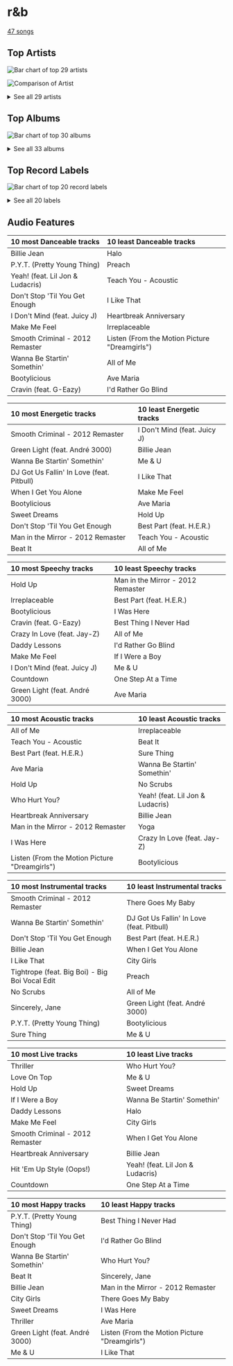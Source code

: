 # r&b

[47 songs](r_b_tracks.md)

## Top Artists

![Bar chart of top 29 artists](../images/genres/r_b/artists.png)

![Comparison of Artist](../images/genres/r_b/artists_comparison.png)


<details>
<summary>See all 29 artists</summary>

|   Number of Tracks | Art                                                                                              | Artist                                         | 🔗                                                           |
|-------------------:|:-------------------------------------------------------------------------------------------------|:-----------------------------------------------|:------------------------------------------------------------|
|                 14 | <img src="https://i.scdn.co/image/ab6761610000e5eb676338904deb80cffb568216" alt="" width="50" /> | [Beyoncé](../artists/beyonc_.md)               | [🔗](https://open.spotify.com/artist/6vWDO969PvNqNYHIOW5v0m) |
|                  8 | <img src="https://i.scdn.co/image/ab6761610000e5eb0e08ea2c4d6789fbf5cbe0aa" alt="" width="50" /> | Michael Jackson                                | [🔗](https://open.spotify.com/artist/3fMbdgg4jU18AjLCKBhRSm) |
|                  5 | <img src="https://i.scdn.co/image/ab6761610000e5eb3ea2c03525939b482f8d3bfd" alt="" width="50" /> | Janelle Monáe                                  | [🔗](https://open.spotify.com/artist/6ueGR6SWhUJfvEhqkvMsVs) |
|                  4 | <img src="https://i.scdn.co/image/ab6761610000e5eb2e42d906f4f9f672359e7379" alt="" width="50" /> | Usher                                          | [🔗](https://open.spotify.com/artist/23zg3TcAtWQy7J6upgbUnj) |
|                  3 | <img src="https://i.scdn.co/image/ab6761610000e5ebaed3c717bf1753ab928ea88d" alt="" width="50" /> | John Legend                                    | [🔗](https://open.spotify.com/artist/5y2Xq6xcjJb2jVM54GHK3t) |
|                  2 | <img src="https://i.scdn.co/image/ab6761610000e5ebbd09edfd2babfc9fd2ba748e" alt="" width="50" /> | Daniel Caesar                                  | [🔗](https://open.spotify.com/artist/20wkVLutqVOYrc0kxFs7rA) |
|                  1 | <img src="https://i.scdn.co/image/ab6761610000e5eba12641edfc4ffbbdf58f7d15" alt="" width="50" /> | Lil Jon                                        | [🔗](https://open.spotify.com/artist/7sfl4Xt5KmfyDs2T3SVSMK) |
|                  1 | <img src="https://i.scdn.co/image/ab6761610000e5ebe50aa80e0f5869f84f6874d1" alt="" width="50" /> | Chris Brown                                    | [🔗](https://open.spotify.com/artist/7bXgB6jMjp9ATFy66eO08Z) |
|                  1 | <img src="https://i.scdn.co/image/5c8d57d92825466637905f0d4219064cb39333e9" alt="" width="50" /> | André 3000                                     | [🔗](https://open.spotify.com/artist/74V3dE1a51skRkdII8y2C6) |
|                  1 | <img src="https://i.scdn.co/image/7667470f669c70a15108051995051fc2cf9e126a" alt="" width="50" /> | Blu Cantrell                                   | [🔗](https://open.spotify.com/artist/6vytZ677lz4LzCrUDcDokM) |
|                  1 | <img src="https://i.scdn.co/image/ab6761610000e5ebb53b6a3853b5347271dcef5d" alt="" width="50" /> | Emily King                                     | [🔗](https://open.spotify.com/artist/6jlWj6y00bMQt8XoKuCjyZ) |
|                  1 | <img src="https://i.scdn.co/image/ab6761610000e5eb116fc50265ef72d7e66723a5" alt="" width="50" /> | Juicy J                                        | [🔗](https://open.spotify.com/artist/5gCRApTajqwbnHHPbr2Fpi) |
|                  1 | <img src="https://i.scdn.co/image/ab6761610000e5eb547d2b41c9f2c97318aad0ed" alt="" width="50" /> | Young Thug                                     | [🔗](https://open.spotify.com/artist/50co4Is1HCEo8bhOyUWKpn) |
|                  1 | <img src="https://i.scdn.co/image/ab6761610000e5eb0219b6643b1ec449b0951bfe" alt="" width="50" /> | Giveon                                         | [🔗](https://open.spotify.com/artist/4fxd5Ee7UefO4CUXgwJ7IP) |
|                  1 | <img src="https://i.scdn.co/image/ab6761610000e5ebd9f754de994ed3b6e8f01522" alt="" width="50" /> | Jidenna                                        | [🔗](https://open.spotify.com/artist/4TsHKU8l8Wq7n7OPVikirn) |
|                  1 | <img src="https://i.scdn.co/image/ab6761610000e5ebc75afcd5a9027f60eaebb5e4" alt="" width="50" /> | JAY-Z                                          | [🔗](https://open.spotify.com/artist/3nFkdlSjzX9mRTtwJOzDYB) |
|                  1 | <img src="https://i.scdn.co/image/adcc1cb654e89f2e404688ae0d1bbc942ce02e5d" alt="" width="50" /> | Ludacris                                       | [🔗](https://open.spotify.com/artist/3ipn9JLAPI5GUEo4y4jcoi) |
|                  1 | <img src="https://i.scdn.co/image/ab6761610000e5eb7b05445e212ac49d9ed4c310" alt="" width="50" /> | H.E.R.                                         | [🔗](https://open.spotify.com/artist/3Y7RZ31TRPVadSFVy1o8os) |
|                  1 | <img src="https://i.scdn.co/image/ab6761610000e5eb02eeb5305fa7bdd9ddca42fc" alt="" width="50" /> | Miguel                                         | [🔗](https://open.spotify.com/artist/360IAlyVv4PCEVjgyMZrxK) |
|                  1 | <img src="https://i.scdn.co/image/ab6761610000e5eb7f3c0dffb5229c8734ff60b2" alt="" width="50" /> | Big Boi                                        | [🔗](https://open.spotify.com/artist/2ht3wxeT69CzyKFChNnNAB) |
|                  1 | <img src="https://i.scdn.co/image/ab6761610000e5eb0bae7cfd3b32b10154e0b8b3" alt="" width="50" /> | [Sara Bareilles](../artists/sara_bareilles.md) | [🔗](https://open.spotify.com/artist/2Sqr0DXoaYABbjBo9HaMkM) |
|                  1 | <img src="https://i.scdn.co/image/ab6761610000e5eb009ef60c0a99410630cc40c7" alt="" width="50" /> | Jordin Sparks                                  | [🔗](https://open.spotify.com/artist/2AQjGvtT0pFYfxR3neFcvz) |
|                  1 | <img src="https://i.scdn.co/image/ab6761610000e5eb6f5af779b97c9e52d74d3743" alt="" width="50" /> | Cassie                                         | [🔗](https://open.spotify.com/artist/27FGXRNruFoOdf1vP8dqcH) |
|                  1 | <img src="https://i.scdn.co/image/ab6761610000e5ebf75e64532704bd6acf0b4e76" alt="" width="50" /> | Destiny's Child                                | [🔗](https://open.spotify.com/artist/1Y8cdNmUJH7yBTd9yOvr5i) |
|                  1 | <img src="https://i.scdn.co/image/ab6761610000e5eb02582bb3fa9d68f44a247f39" alt="" width="50" /> | Robin Thicke                                   | [🔗](https://open.spotify.com/artist/0ZrpamOxcZybMHGg1AYtHP) |
|                  1 | <img src="https://i.scdn.co/image/ab6761610000e5eb22b2d4713c50ae25a7201429" alt="" width="50" /> | DaniLeigh                                      | [🔗](https://open.spotify.com/artist/0XIKGBo9PnK1ApI5tZA60d) |
|                  1 | <img src="https://i.scdn.co/image/ab6761610000e5ebfc9d2abc85b6f4bef77f80ea" alt="" width="50" /> | Pitbull                                        | [🔗](https://open.spotify.com/artist/0TnOYISbd1XYRBk9myaseg) |
|                  1 | <img src="https://i.scdn.co/image/ab6761610000e5eb7356ae4581e46319f99c813a" alt="" width="50" /> | TLC                                            | [🔗](https://open.spotify.com/artist/0TImkz4nPqjegtVSMZnMRq) |
|                  1 | <img src="https://i.scdn.co/image/ab6761610000e5ebe818f7ca0d47f038a9aa246a" alt="" width="50" /> | G-Eazy                                         | [🔗](https://open.spotify.com/artist/02kJSzxNuaWGqwubyUba0Z) |

</details>

## Top Albums

![Bar chart of top 30 albums](../images/genres/r_b/albums.png)


<details>
<summary>See all 33 albums</summary>

|   Number of Tracks | Art                                                                                              | Album                                          | 🔗                                                          |
|-------------------:|:-------------------------------------------------------------------------------------------------|:-----------------------------------------------|:-----------------------------------------------------------|
|                  4 | <img src="https://i.scdn.co/image/ab67616d0000b273de437d960dda1ac0a3586d97" alt="" width="50" /> | Thriller                                       | [🔗](https://open.spotify.com/album/2ANVost0y2y52ema1E9xAZ) |
|                  4 | <img src="https://i.scdn.co/image/ab67616d0000b273e13de7b8662b085b0885ffef" alt="" width="50" /> | I AM...SASHA FIERCE                            | [🔗](https://open.spotify.com/album/23Y5wdyP5byMFktZf8AcWU) |
|                  4 | <img src="https://i.scdn.co/image/ab67616d0000b273ff5429125128b43572dbdccd" alt="" width="50" /> | 4                                              | [🔗](https://open.spotify.com/album/1gIC63gC3B7o7FfpPACZQJ) |
|                  2 | <img src="https://i.scdn.co/image/ab67616d0000b27386b0c9728ad3ed338eaeea79" alt="" width="50" /> | Raymond v Raymond (Expanded Edition)           | [🔗](https://open.spotify.com/album/6A1F3Fkq5dYeYYNkXflcTX) |
|                  2 | <img src="https://i.scdn.co/image/ab67616d0000b27389992f4d7d4ab94937bf9e23" alt="" width="50" /> | Lemonade                                       | [🔗](https://open.spotify.com/album/7dK54iZuOxXFarGhXwEXfF) |
|                  2 | <img src="https://i.scdn.co/image/ab67616d0000b2730a60fb0deda858270cca82ee" alt="" width="50" /> | Dirty Computer                                 | [🔗](https://open.spotify.com/album/2PjlaxlMunGOUvcRzlTbtE) |
|                  2 | <img src="https://i.scdn.co/image/ab67616d0000b27362e97ae5072de10850578af5" alt="" width="50" /> | Bad (Remastered)                               | [🔗](https://open.spotify.com/album/3Us57CjssWnHjTUIXBuIeH) |
|                  2 | <img src="https://i.scdn.co/image/ab67616d0000b273026e88f624dfb96f2e1ef10b" alt="" width="50" /> | B'Day Deluxe Edition                           | [🔗](https://open.spotify.com/album/0Zd10MKN5j9KwUST0TdBBB) |
|                  1 | <img src="https://i.scdn.co/image/ab67616d0000b273fbf594435bcb7b30636efc02" alt="" width="50" /> | Yoga                                           | [🔗](https://open.spotify.com/album/5rzxGeVyCV74SvV5hjLRAU) |
|                  1 | <img src="https://i.scdn.co/image/ab67616d0000b273c70176fa51326491ecc5f79e" alt="" width="50" /> | Who Hurt You?                                  | [🔗](https://open.spotify.com/album/15M9pZ8gsdoN67yLjyQ039) |
|                  1 | <img src="https://i.scdn.co/image/ab67616d0000b273120a1366324c2ae1728e17e5" alt="" width="50" /> | The ArchAndroid                                | [🔗](https://open.spotify.com/album/7MvSB0JTdtl1pSwZcgvYQX) |
|                  1 | <img src="https://i.scdn.co/image/ab67616d0000b27318ff322fcdd47c9400872da6" alt="" width="50" /> | TAKE TIME                                      | [🔗](https://open.spotify.com/album/1zHR48K6XtWYm6bhrw4J6C) |
|                  1 | <img src="https://i.scdn.co/image/ab67616d0000b2737c83e8f225e70de4bb866c96" alt="" width="50" /> | Survivor                                       | [🔗](https://open.spotify.com/album/480AZOo2VQ1kf3GedAiKV9) |
|                  1 | <img src="https://i.scdn.co/image/ab67616d0000b27363e0ddbb488d0eeec0e738fc" alt="" width="50" /> | Slime & B                                      | [🔗](https://open.spotify.com/album/7fZKtzZAsfH0kzeTivu5TG) |
|                  1 | <img src="https://i.scdn.co/image/ab67616d0000b273cf31c7be8a9eea69d98c37c4" alt="" width="50" /> | Sides                                          | [🔗](https://open.spotify.com/album/5alIr9JGPvOQwPLphm0beJ) |
|                  1 | <img src="https://i.scdn.co/image/ab67616d0000b273c8245ce2a727675a0a232b2f" alt="" width="50" /> | Preach                                         | [🔗](https://open.spotify.com/album/32r4o1R9a1lK5DoVXGEC7E) |
|                  1 | <img src="https://i.scdn.co/image/ab67616d0000b2737027294551db4fda68b5ddac" alt="" width="50" /> | Off the Wall                                   | [🔗](https://open.spotify.com/album/2ZytN2cY4Zjrr9ukb2rqTP) |
|                  1 | <img src="https://i.scdn.co/image/ab67616d0000b2734e8e488284a2cf00a613c0a1" alt="" width="50" /> | Music From The Motion Picture Cadillac Records | [🔗](https://open.spotify.com/album/4b2zuwf7CPesdiTg1kFDjU) |
|                  1 | <img src="https://i.scdn.co/image/ab67616d0000b273b72cb7bed93d6e2fdf42cffe" alt="" width="50" /> | Metropolis: The Chase Suite (Special Edition)  | [🔗](https://open.spotify.com/album/3T3bJi3cvwR5U7ihwgEwF1) |
|                  1 | <img src="https://i.scdn.co/image/ab67616d0000b27394c9217a398f5174757c0c78" alt="" width="50" /> | Love In The Future (Expanded Edition)          | [🔗](https://open.spotify.com/album/4OTAx9un4e6NfoHuVRiOrC) |
|                  1 | <img src="https://i.scdn.co/image/ab67616d0000b273260e2444b3431b3b8b559bc3" alt="" width="50" /> | Jordin Sparks                                  | [🔗](https://open.spotify.com/album/6JCNOvp9UeMrFuXwNW0JW6) |
|                  1 | <img src="https://i.scdn.co/image/ab67616d0000b2736e62a873c96524a3788a2edf" alt="" width="50" /> | I Don't Mind (feat. Juicy J)                   | [🔗](https://open.spotify.com/album/5BAqg5IJQ7XFKfdoCiOlJw) |
|                  1 | <img src="https://i.scdn.co/image/ab67616d0000b273d0593178c6c2594693ee34b7" alt="" width="50" /> | HIStory - PAST, PRESENT AND FUTURE - BOOK I    | [🔗](https://open.spotify.com/album/3OBhnTLrvkoEEETjFA3Qfk) |
|                  1 | <img src="https://i.scdn.co/image/ab67616d0000b2733138f891f3075c9c5d944037" alt="" width="50" /> | Freudian                                       | [🔗](https://open.spotify.com/album/3xybjP7r2VsWzwvDQipdM0) |
|                  1 | <img src="https://i.scdn.co/image/ab67616d0000b27361ffafd5e31a37336531cf95" alt="" width="50" /> | Fanmail                                        | [🔗](https://open.spotify.com/album/1CvjjpvqVMoyprsf74bpYW) |
|                  1 | <img src="https://i.scdn.co/image/ab67616d0000b273d70bbffa859a9f9ca6f10496" alt="" width="50" /> | Evolver                                        | [🔗](https://open.spotify.com/album/11sKu4dBGvmEZTuVw9EC9A) |
|                  1 | <img src="https://i.scdn.co/image/ab67616d0000b27345680a4a57c97894490a01c1" alt="" width="50" /> | Dangerously In Love                            | [🔗](https://open.spotify.com/album/6oxVabMIqCMJRYN1GqR3Vf) |
|                  1 | <img src="https://i.scdn.co/image/ab67616d0000b2739351691c007cad99d70d9f3f" alt="" width="50" /> | Cravin                                         | [🔗](https://open.spotify.com/album/6c66PBJdg7EWPcFUvLyFFu) |
|                  1 | <img src="https://i.scdn.co/image/ab67616d0000b273365b3fb800c19f7ff72602da" alt="" width="50" /> | Confessions (Expanded Edition)                 | [🔗](https://open.spotify.com/album/1RM6MGv6bcl6NrAG8PGoZk) |
|                  1 | <img src="https://i.scdn.co/image/ab67616d0000b273f4c4ee507c2558262869f415" alt="" width="50" /> | Cassie (U.S. Version)                          | [🔗](https://open.spotify.com/album/0j1qzjaJmsF1FkcICf3hRu) |
|                  1 | <img src="https://i.scdn.co/image/ab67616d0000b27384a1d313a00f16b5a29ff46c" alt="" width="50" /> | Bittersweet                                    | [🔗](https://open.spotify.com/album/3UviDOQkc4WbXkNi6DIBZu) |
|                  1 | <img src="https://i.scdn.co/image/ab67616d0000b273d5a8395b0d80b8c48a5d851c" alt="" width="50" /> | All I Want Is You                              | [🔗](https://open.spotify.com/album/493HYe7N5pleudEZRyhE7R) |
|                  1 | <img src="https://i.scdn.co/image/ab67616d0000b273af3ad974e635a6b18579adee" alt="" width="50" /> | A Beautiful World                              | [🔗](https://open.spotify.com/album/76wI74XuASLFrY9pUVLhO9) |

</details>


## Top Record Labels

![Bar chart of top 20 record labels](../images/genres/r_b/labels.png)


<details>
<summary>See all 20 labels</summary>

|   Number of Tracks | Label                                                               |
|-------------------:|:--------------------------------------------------------------------|
|                 18 | [Columbia](../labels/columbia.md)                                   |
|                 10 | [Epic](../labels/epic.md)                                           |
|                  6 | [Parkwood Entertainment](../labels/parkwood_entertainment.md)       |
|                  5 | [Music World Music](../labels/music_world_music.md)                 |
|                  5 | [Bad Boy](../labels/bad_boy.md)                                     |
|                  4 | [LaFace Records](../labels/laface_records.md)                       |
|                  2 | [Wondaland](../labels/wondaland.md)                                 |
|                  2 | [RCA Records Label](../labels/rca_records_label.md)                 |
|                  2 | [Legacy](../labels/legacy.md)                                       |
|                  2 | [Golden Child Recordings](../labels/golden_child_recordings.md)     |
|                  2 | [G.O.O.D. Music](../labels/g_o_o_d__music.md)                       |
|                  2 | [Arista](../labels/arista.md)                                       |
|                  1 | [Nu America Music](../labels/nu_america_music.md)                   |
|                  1 | [Not So Fast](../labels/not_so_fast.md)                             |
|                  1 | [Jive](../labels/jive.md)                                           |
|                  1 | [Def Jam Recordings](../labels/def_jam_recordings.md)               |
|                  1 | [Chris Brown Entertainment](../labels/chris_brown_entertainment.md) |
|                  1 | [ATO Records](../labels/ato_records.md)                             |
|                  1 | [300 Entertainment](../labels/300_entertainment.md)                 |
|                  1 | [19 Recordings Limited](../labels/19_recordings_limited.md)         |

</details>


## Audio Features

| 10 most Danceable tracks         | 10 least Danceable tracks                     |
|:---------------------------------|:----------------------------------------------|
| Billie Jean                      | Halo                                          |
| P.Y.T. (Pretty Young Thing)      | Preach                                        |
| Yeah! (feat. Lil Jon & Ludacris) | Teach You - Acoustic                          |
| Don't Stop 'Til You Get Enough   | I Like That                                   |
| I Don't Mind (feat. Juicy J)     | Heartbreak Anniversary                        |
| Make Me Feel                     | Irreplaceable                                 |
| Smooth Criminal - 2012 Remaster  | Listen (From the Motion Picture "Dreamgirls") |
| Wanna Be Startin' Somethin'      | All of Me                                     |
| Bootylicious                     | Ave Maria                                     |
| Cravin (feat. G-Eazy)            | I'd Rather Go Blind                           |

| 10 most Energetic tracks                  | 10 least Energetic tracks    |
|:------------------------------------------|:-----------------------------|
| Smooth Criminal - 2012 Remaster           | I Don't Mind (feat. Juicy J) |
| Green Light (feat. André 3000)            | Billie Jean                  |
| Wanna Be Startin' Somethin'               | Me & U                       |
| DJ Got Us Fallin' In Love (feat. Pitbull) | I Like That                  |
| When I Get You Alone                      | Make Me Feel                 |
| Bootylicious                              | Ave Maria                    |
| Sweet Dreams                              | Hold Up                      |
| Don't Stop 'Til You Get Enough            | Best Part (feat. H.E.R.)     |
| Man in the Mirror - 2012 Remaster         | Teach You - Acoustic         |
| Beat It                                   | All of Me                    |

| 10 most Speechy tracks         | 10 least Speechy tracks           |
|:-------------------------------|:----------------------------------|
| Hold Up                        | Man in the Mirror - 2012 Remaster |
| Irreplaceable                  | Best Part (feat. H.E.R.)          |
| Bootylicious                   | I Was Here                        |
| Cravin (feat. G-Eazy)          | Best Thing I Never Had            |
| Crazy In Love (feat. Jay-Z)    | All of Me                         |
| Daddy Lessons                  | I'd Rather Go Blind               |
| Make Me Feel                   | If I Were a Boy                   |
| I Don't Mind (feat. Juicy J)   | Me & U                            |
| Countdown                      | One Step At a Time                |
| Green Light (feat. André 3000) | Ave Maria                         |

| 10 most Acoustic tracks                       | 10 least Acoustic tracks         |
|:----------------------------------------------|:---------------------------------|
| All of Me                                     | Irreplaceable                    |
| Teach You - Acoustic                          | Beat It                          |
| Best Part (feat. H.E.R.)                      | Sure Thing                       |
| Ave Maria                                     | Wanna Be Startin' Somethin'      |
| Hold Up                                       | No Scrubs                        |
| Who Hurt You?                                 | Yeah! (feat. Lil Jon & Ludacris) |
| Heartbreak Anniversary                        | Billie Jean                      |
| Man in the Mirror - 2012 Remaster             | Yoga                             |
| I Was Here                                    | Crazy In Love (feat. Jay-Z)      |
| Listen (From the Motion Picture "Dreamgirls") | Bootylicious                     |

| 10 most Instrumental tracks                    | 10 least Instrumental tracks              |
|:-----------------------------------------------|:------------------------------------------|
| Smooth Criminal - 2012 Remaster                | There Goes My Baby                        |
| Wanna Be Startin' Somethin'                    | DJ Got Us Fallin' In Love (feat. Pitbull) |
| Don't Stop 'Til You Get Enough                 | Best Part (feat. H.E.R.)                  |
| Billie Jean                                    | When I Get You Alone                      |
| I Like That                                    | City Girls                                |
| Tightrope (feat. Big Boi) - Big Boi Vocal Edit | Preach                                    |
| No Scrubs                                      | All of Me                                 |
| Sincerely, Jane                                | Green Light (feat. André 3000)            |
| P.Y.T. (Pretty Young Thing)                    | Bootylicious                              |
| Sure Thing                                     | Me & U                                    |

| 10 most Live tracks             | 10 least Live tracks             |
|:--------------------------------|:---------------------------------|
| Thriller                        | Who Hurt You?                    |
| Love On Top                     | Me & U                           |
| Hold Up                         | Sweet Dreams                     |
| If I Were a Boy                 | Wanna Be Startin' Somethin'      |
| Daddy Lessons                   | Halo                             |
| Make Me Feel                    | City Girls                       |
| Smooth Criminal - 2012 Remaster | When I Get You Alone             |
| Heartbreak Anniversary          | Billie Jean                      |
| Hit 'Em Up Style (Oops!)        | Yeah! (feat. Lil Jon & Ludacris) |
| Countdown                       | One Step At a Time               |

| 10 most Happy tracks           | 10 least Happy tracks                         |
|:-------------------------------|:----------------------------------------------|
| P.Y.T. (Pretty Young Thing)    | Best Thing I Never Had                        |
| Don't Stop 'Til You Get Enough | I'd Rather Go Blind                           |
| Wanna Be Startin' Somethin'    | Who Hurt You?                                 |
| Beat It                        | Sincerely, Jane                               |
| Billie Jean                    | Man in the Mirror - 2012 Remaster             |
| City Girls                     | There Goes My Baby                            |
| Sweet Dreams                   | I Was Here                                    |
| Thriller                       | Ave Maria                                     |
| Green Light (feat. André 3000) | Listen (From the Motion Picture "Dreamgirls") |
| Me & U                         | I Like That                                   |
